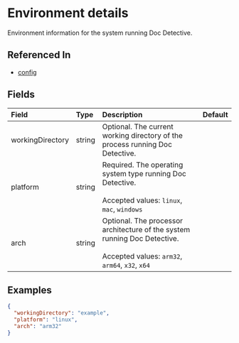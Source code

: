 
# Environment details

Environment information for the system running Doc Detective.

## Referenced In

- [config](/docs/references/schemas/config)

## Fields

Field | Type | Description | Default
:-- | :-- | :-- | :--
workingDirectory | string | Optional. The current working directory of the process running Doc Detective. | 
platform | string | Required. The operating system type running Doc Detective.<br/><br/>Accepted values: `linux`, `mac`, `windows` | 
arch | string | Optional. The processor architecture of the system running Doc Detective.<br/><br/>Accepted values: `arm32`, `arm64`, `x32`, `x64` | 

## Examples

```json
{
  "workingDirectory": "example",
  "platform": "linux",
  "arch": "arm32"
}
```
